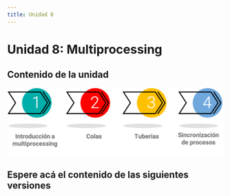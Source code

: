 ```yaml
---
title: Unidad 8
---
```

# Unidad 8: Multiprocessing

## Contenido de la unidad

<img src="_static/images/contenidoU8.png"/>

## Espere acá el contenido de las siguientes versiones
